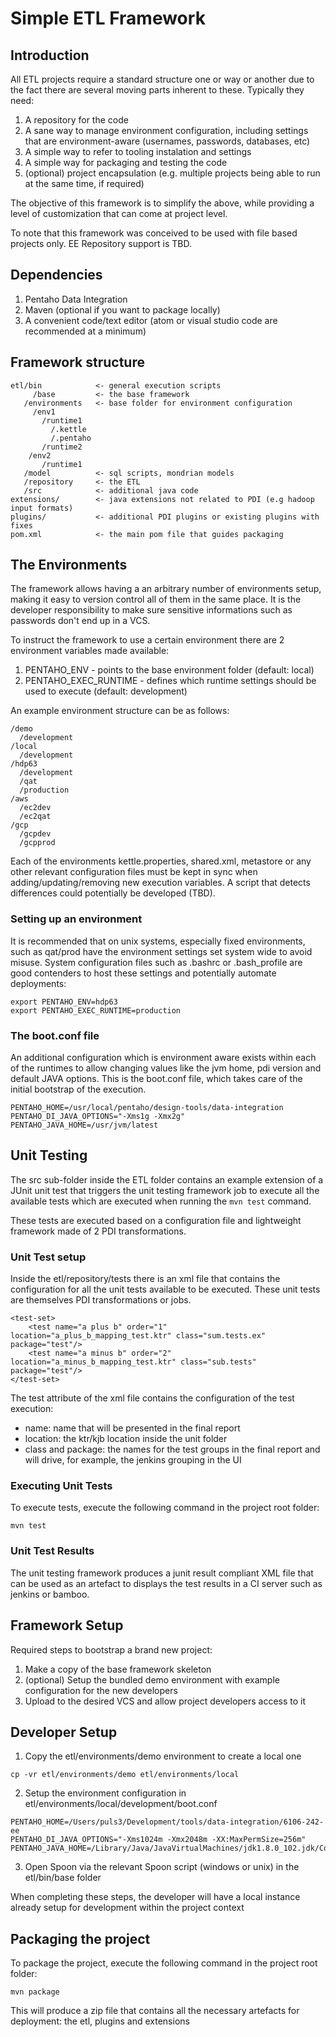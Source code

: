 # Simple ETL Framework

## Introduction

All ETL projects require a standard structure one or way or another due to the fact there are several moving parts inherent to these.
Typically they need:
1. A repository for the code
2. A sane way to manage environment configuration, including settings that are environment-aware (usernames, passwords, databases, etc)
3. A simple way to refer to tooling instalation and settings
4. A simple way for packaging and testing the code
5. (optional) project encapsulation (e.g. multiple projects being able to run at the same time, if required)

The objective of this framework is to simplify the above, while providing a level of customization that can come at project level.

To note that this framework was conceived to be used with file based projects only. EE Repository support is TBD.

## Dependencies

1. Pentaho Data Integration
2. Maven (optional if you want to package locally)
3. A convenient code/text editor (atom or visual studio code are recommended at a minimum)

## Framework structure

```
etl/bin            <- general execution scripts
     /base         <- the base framework
   /environments   <- base folder for environment configuration
     /env1
       /runtime1
         /.kettle
         /.pentaho
       /runtime2
    /env2
       /runtime1
   /model          <- sql scripts, mondrian models
   /repository     <- the ETL
   /src            <- additional java code
extensions/        <- java extensions not related to PDI (e.g hadoop input formats)
plugins/           <- additional PDI plugins or existing plugins with fixes
pom.xml            <- the main pom file that guides packaging
```

## The Environments

The framework allows having a an arbitrary number of environments setup, making it easy to version control all of them in the same place. It is the developer responsibility to make sure sensitive informations such as passwords don't end up in a VCS.

To instruct the framework to use a certain environment there are 2 environment variables made available:
1. PENTAHO_ENV - points to the base environment folder (default: local)
2. PENTAHO_EXEC_RUNTIME - defines which runtime settings should be used to execute (default: development)

An example environment structure can be as follows:
```
/demo
  /development
/local
  /development
/hdp63
  /development
  /qat
  /production
/aws
  /ec2dev
  /ec2qat
/gcp
  /gcpdev
  /gcpprod
```

Each of the environments kettle.properties, shared.xml, metastore or any other relevant configuration files must be kept in sync when adding/updating/removing new execution variables. A script that detects differences could potentially be developed (TBD).

### Setting up an environment

It is recommended that on unix systems, especially fixed environments, such as qat/prod have the environment settings set system wide to avoid misuse. System configuration files such as .bashrc or .bash_profile are good contenders to host these settings and potentially automate deployments:

```
export PENTAHO_ENV=hdp63
export PENTAHO_EXEC_RUNTIME=production
```

### The boot.conf file

An additional configuration which is environment aware exists within each of the runtimes to allow changing values like the jvm home, pdi version and default JAVA options. This is the boot.conf file, which takes care of the initial bootstrap of the execution.

```
PENTAHO_HOME=/usr/local/pentaho/design-tools/data-integration
PENTAHO_DI_JAVA_OPTIONS="-Xms1g -Xmx2g"
PENTAHO_JAVA_HOME=/usr/jvm/latest
```

## Unit Testing

The src sub-folder inside the ETL folder contains an example extension of a JUnit unit test that triggers the unit testing framework job to execute all the available tests which are executed when running the `mvn test` command.

These tests are executed based on a configuration file and lightweight framework made of 2 PDI transformations.

### Unit Test setup

Inside the etl/repository/tests there is an xml file that contains the configuration for all the unit tests available to be executed. These unit tests are themselves PDI transformations or jobs.

```
<test-set>
    <test name="a plus b" order="1" location="a_plus_b_mapping_test.ktr" class="sum.tests.ex" package="test"/>
    <test name="a minus b" order="2" location="a_minus_b_mapping_test.ktr" class="sub.tests" package="test"/>
</test-set>
```

The test attribute of the xml file contains the configuration of the test execution:
* name: name that will be presented in the final report
* location: the ktr/kjb location inside the unit folder
* class and package: the names for the test groups in the final report and will drive, for example, the jenkins grouping in the UI

### Executing Unit Tests

To execute tests, execute the following command in the project root folder:
```
mvn test
```

### Unit Test Results

The unit testing framework produces a junit result compliant XML file that can be used as an artefact to displays the test results in a CI server such as jenkins or bamboo.

## Framework Setup

Required steps to bootstrap a brand new project:
1. Make a copy of the base framework skeleton
2. (optional) Setup the bundled demo environment with example configuration for the new developers
3. Upload to the desired VCS and allow project developers access to it 

## Developer Setup

1. Copy the etl/environments/demo environment to create a local one
```
cp -vr etl/environments/demo etl/environments/local
```
2. Setup the environment configuration in etl/environments/local/development/boot.conf
```
PENTAHO_HOME=/Users/puls3/Development/tools/data-integration/6106-242-ee
PENTAHO_DI_JAVA_OPTIONS="-Xms1024m -Xmx2048m -XX:MaxPermSize=256m"
PENTAHO_JAVA_HOME=/Library/Java/JavaVirtualMachines/jdk1.8.0_102.jdk/Contents/Home
```
3. Open Spoon via the relevant Spoon script (windows or unix) in the etl/bin/base folder

When completing these steps, the developer will have a local instance already setup for development within the project context

## Packaging the project

To package the project, execute the following command in the project root folder:
```
mvn package
```

This will produce a zip file that contains all the necessary artefacts for deployment: the etl, plugins and extensions

